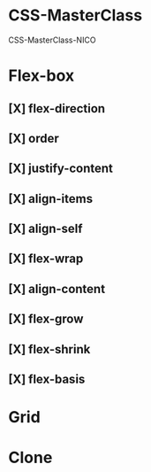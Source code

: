 # CSS-MasterClass

CSS-MasterClass-NICO

# Flex-box

## [X] flex-direction

## [X] order

## [X] justify-content

## [X] align-items

## [X] align-self

## [X] flex-wrap

## [X] align-content

## [X] flex-grow

## [X] flex-shrink

## [X] flex-basis

# Grid

# Clone
